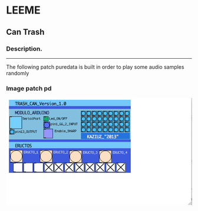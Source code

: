 # LEEME 

## Can Trash 

### Description.
________________

The following patch puredata is built in order to play some audio samples randomly

### Image patch pd

![patch Pd](https://github.com/Kaziuz/codesPD/blob/master/images/cantrash.jpg)
